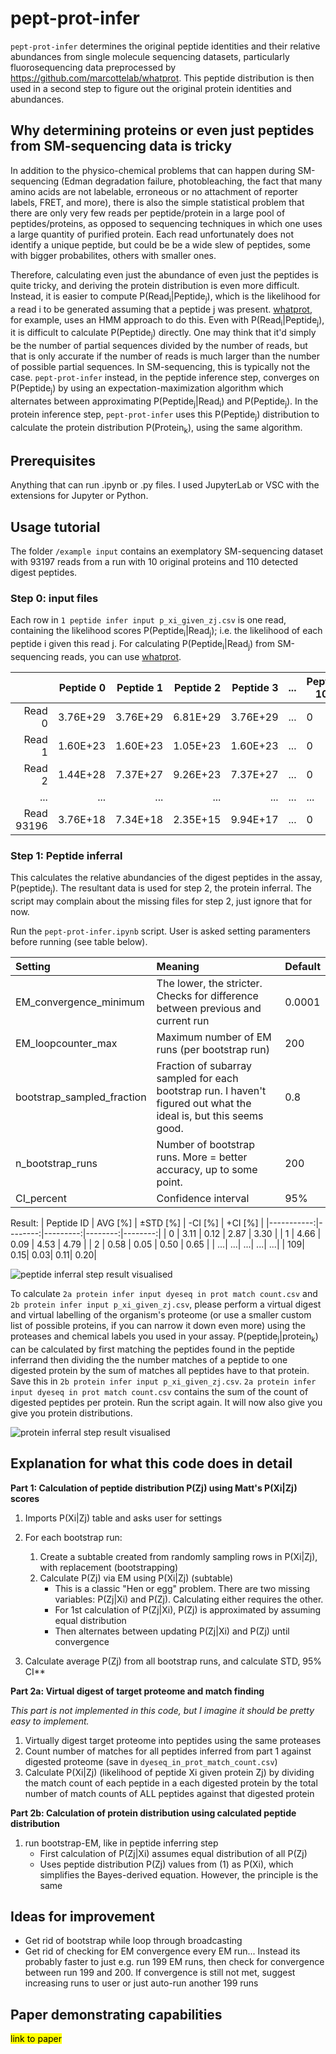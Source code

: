 # pept-prot-infer
`pept-prot-infer` determines the original peptide identities and their relative abundances from single molecule sequencing datasets, particularly fluorosequencing data preprocessed by https://github.com/marcottelab/whatprot. This peptide distribution is then used in a second step to figure out the original protein identities and abundances.

## Why determining proteins or even just peptides from SM-sequencing data is tricky
In addition to the physico-chemical problems that can happen during SM-sequencing (Edman degradation failure, photobleaching, the fact that many amino acids are not labelable, erroneous or no attachment of reporter labels, FRET, and more), there is also the simple statistical problem that there are only very few reads per peptide/protein in a large pool of peptides/proteins, as opposed to sequencing techniques in which one uses a large quantity of purified protein. Each read unfortunately does not identify a unique peptide, but could be be a wide slew of peptides, some with bigger probabilites, others with smaller ones.

Therefore, calculating even just the abundance of even just the peptides is quite tricky, and deriving the protein distribution is even more difficult.
Instead, it is easier to compute P(Read<sub>i</sub>|Peptide<sub>j</sub>), which is the likelihood for a read i to be generated assuming that a peptide j was present. 
[whatprot](https://github.com/marcottelab/whatprot), for example, uses an HMM approach to do this. Even with P(Read<sub>i</sub>|Peptide<sub>j</sub>), it is difficult to calculate P(Peptide<sub>j</sub>) directly. One may think that it'd simply be the number of partial sequences divided by the number of reads, but that is only accurate if the number of reads is much larger than the number of possible partial sequences. In SM-sequencing, this is typically not the case. `pept-prot-infer` instead, in the peptide inference step, converges on P(Peptide<sub>j</sub>) by using an expectation-maximization algorithm which alternates between approximating P(Peptide<sub>j</sub>|Read<sub>i</sub>) and P(Peptide<sub>j</sub>). In the protein inference step, `pept-prot-infer` uses this P(Peptide<sub>j</sub>) distribution to calculate the protein distribution P(Protein<sub>k</sub>), using the same algorithm.

## Prerequisites
Anything that can run .ipynb or .py files. I used 
 JupyterLab or VSC with the extensions for Jupyter or Python.

## Usage tutorial
The folder `/example input` contains an exemplatory SM-sequencing dataset with 93197 reads from a run with 10 original proteins and 110 detected digest peptides.

### Step 0: input files
Each row in `1 peptide infer input p_xi_given_zj.csv` is one read, containing the likelihood scores P(Peptide<sub>i</sub>|Read<sub>j</sub>); i.e. the likelihood of each peptide i given this read j. For calculating P(Peptide<sub>i</sub>|Read<sub>j</sub>) from SM-sequencing reads, you can use [whatprot](https://github.com/marcottelab/whatprot).

|            | Peptide 0 | Peptide 1 | Peptide 2 | Peptide 3 | ... | Peptide 109 |
|-----------:|----------:|----------:|----------:|----------:|-----|-------------|
|     Read 0 | 3.76E+29  | 3.76E+29  | 6.81E+29  | 3.76E+29  | ... | 0           |
|     Read 1 | 1.60E+23  | 1.60E+23  | 1.05E+23  | 1.60E+23  | ... | 0           |
|     Read 2 | 1.44E+28  | 7.37E+27  | 9.26E+23  | 7.37E+27  | ... | 0           |
| ...        | ...       | ...       | ...       | ...       | ... | ...         |
| Read 93196 | 3.76E+18  | 7.34E+18  | 2.35E+15  | 9.94E+17  | ... | 0           |

### Step 1: Peptide inferral
This calculates the relative abundancies of the digest peptides in the assay, P(peptide<sub>j</sub>). The resultant data is used for step 2, the protein inferral. The script may complain about the missing files for step 2, just ignore that for now.

Run the `pept-prot-infer.ipynb` script. User is asked setting paramenters before running (see table below). 

|Setting|Meaning|Default|
|:-|:-|:-|
|EM_convergence_minimum|The lower, the stricter. Checks for difference between previous and current run|0.0001|
|EM_loopcounter_max|Maximum number of EM runs (per bootstrap run)|200|
|bootstrap_sampled_fraction|Fraction of subarray sampled for each bootstrap run. I haven't figured out what the ideal is, but this seems good.|0.8|
|n_bootstrap_runs|Number of bootstrap runs. More = better accuracy, up to some point.|200|
|CI_percent|Confidence interval|95%|

Result:
| Peptide ID | AVG [%] | ±STD [%] | -CI [%] | +CI [%] |
|-----------:|--------:|---------:|--------:|--------:|
|          0 |    3.11 |     0.12 |    2.87 |    3.30 |
|          1 |    4.66 |     0.09 |    4.53 |    4.79 |
|          2 |    0.58 |     0.05 |    0.50 |    0.65 |
|         ...|      ...|       ...|      ...|      ...|
|         109|     0.15|	  0.03| 	0.11|     0.20|

![peptide inferral step result visualised](https://raw.githubusercontent.com/SophiaBailingZhou/pept-prot-infer/tree/main/.github/Peptide_conc._110pept10prot.emf)

To calculate `2a protein infer input dyeseq in prot match count.csv` and `2b protein infer input p_xi_given_zj.csv`, please perform a virtual digest and virtual labelling of the organism's proteome (or use a smaller custom list of possible proteins, if you can narrow it down even more) using the proteases and chemical labels you used in your assay. P(peptide<sub>j</sub>|protein<sub>k</sub>) can be calculated by first matching the peptides found in the peptide inferrand then dividing the the number matches of a peptide to one digested protein by the sum of matches all peptides have to that protein. Save this in `2b protein infer input p_xi_given_zj.csv`. `2a protein infer input dyeseq in prot match count.csv` contains the sum of the count of digested peptides per protein.
Run the script again. It will now also give you give you protein distributions.

![protein inferral step result visualised](https://raw.githubusercontent.com/SophiaBailingZhou/pept-prot-infer/tree/main/.github/Protein_conc._110pept10prot.emf)

## Explanation for what this code does in detail
**Part 1: Calculation of peptide distribution P(Zj) using Matt's P(Xi|Zj) scores**
1. Imports P(Xi|Zj) table and asks user for settings
2. For each bootstrap run:
    1. Create a subtable created from randomly sampling rows in P(Xi|Zj), with replacement (bootstrapping)
    2. Calculate P(Zj) via EM using P(Xi|Zj) (subtable)            
       - This is a classic "Hen or egg" problem. There are two missing variables: P(Zj|Xi) and P(Zj). Calculating either requires the other.
       - For 1st calculation of P(Zj|Xi), P(Zj) is approximated by assuming equal distribution
       - Then alternates between updating P(Zj|Xi) and P(Zj) until convergence

3. Calculate average P(Zj) from all bootstrap runs, and calculate STD, 95% CI**

**Part 2a: Virtual digest of target proteome and match finding**

*This part is not implemented in this code, but I imagine it should be pretty easy to implement.*
1. Virtually digest target proteome into peptides using the same proteases
2. Count number of matches for all peptides inferred from part 1 against digested proteome (save in `dyeseq_in_prot_match_count.csv`)
3. Calculate P(Xi|Zj) (likelihood of peptide Xi given protein Zj) by dividing the match count of each peptide in a each digested protein by the total number of match counts of ALL peptides against that digested protein

**Part 2b: Calculation of protein distribution using calculated peptide distribution**
1. run bootstrap-EM, like in peptide inferring step
    - First calculation of P(Zj|Xi) assumes equal distribution of all P(Zj)
    - Uses peptide distribution P(Zj) values from (1) as P(Xi), which simplifies the Bayes-derived equation. However, the principle is the same

## Ideas for improvement

- Get rid of bootstrap while loop through broadcasting
- Get rid of checking for EM convergence every EM run... Instead its probably faster to just e.g. run 199 EM runs, then check for convergence between run 199 and 200. If convergence is still not met, suggest increasing runs to user or just auto-run another 199 runs


## Paper demonstrating capabilities
<mark>link to paper</mark>